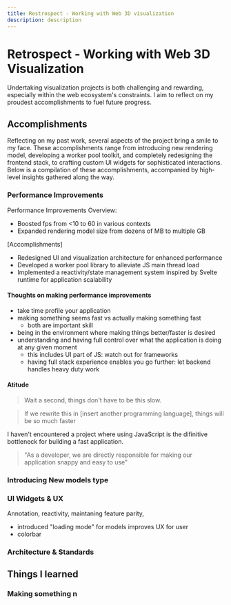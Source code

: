 ```yaml
---
title: Restrospect - Working with Web 3D visualization
description: description
---
```


# Retrospect - Working with Web 3D Visualization

Undertaking visualization projects is both challenging and rewarding, especially within the web ecosystem's constraints. I aim to reflect on my proudest accomplishments to fuel future progress.

## Accomplishments

Reflecting on my past work, several aspects of the project bring a smile to my face. These accomplishments range from introducing new rendering model, developing a worker pool toolkit, and completely redesigning the frontend stack, to crafting custom UI widgets for sophisticated interactions. Below is a compilation of these accomplishments, accompanied by high-level insights gathered along the way.

### Performance Improvements

Performance Improvements Overview:

- Boosted fps from <10 to 60 in various contexts
- Expanded rendering model size from dozens of MB to multiple GB

[Accomplishments]

- Redesigned UI and visualization architecture for enhanced performance
- Developed a worker pool library to alleviate JS main thread load
- Implemented a reactivity/state management system inspired by Svelte runtime for application scalability

#### Thoughts on making performance improvements

- take time profile your application
- making something seems fast vs actually making something fast
  - both are important skill
- being in the environment where making things better/faster is desired
- understanding and having full control over what the application is doing at any given moment
  - this includes UI part of JS: watch out for frameworks
  - having full stack experience enables you go further: let backend handles heavy duty work

#### Atitude

> Wait a second, things don't have to be this slow.

> If we rewrite this in [insert another programming language], things will be so much faster

I haven't encountered a project where using JavaScript is the difinitive bottleneck for building a fast application.

> "As a developer, we are directly responsible for making our application snappy and easy to use"

### Introducing New models type

### UI Widgets & UX

Annotation, reactivity, maintaning feature parity,

- introduced "loading mode" for models improves UX for user
- colorbar

### Architecture & Standards

## Things I learned

###

### Making something n
